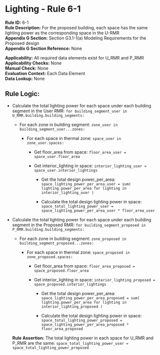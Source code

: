 
# Lighting - Rule 6-1 

**Rule ID:** 6-1  
**Rule Description:** For the proposed building, each space has the same lighting power as the corresponding space in the U-RMR  
**Appendix G Section:** Section G3.1-1(a) Modeling Requirements for the Proposed design  
**Appendix G Section Reference:** None

**Applicability:** All required data elements exist for U_RMR and P_RMR  
**Applicability Checks:** None  
**Manual Check:** None  
**Evaluation Context:** Each Data Element  
**Data Lookup:** None  
## Rule Logic: 

- Calculate the total lighting power for each space under each building segment in the User RMR: `for building_segment_user in U_RMR.building.building_segments:`  

  - For each zone in building segment: `zone_user in building_segment_user...zones:`

    - For each space in thermal zone: `space_user in zone_user.spaces:`

      - Get floor_area from space: `floor_area_user = space_user.floor_area`

      - Get interior_lighting in space: `interior_lighting_user = space_user.interior_lightings`

        - Get the total design power_per_area: `space_lighting_power_per_area_user = sum( lighting.power_per_area for lighting in interior_lighting_user )`

        - Calculate the total design lighting power in space: `space_total_lighting_power_user = space_lighting_power_per_area_user * floor_area_user`

- Calculate the total lighting power for each space under each building segment in the Proposed RMR: `for building_segment_proposed in P_RMR.building.building_segments:`  

  - For each zone in building segment: `zone_proposed in building_segment_proposed...zones:`

    - For each space in thermal zone: `space_proposed in zone_proposed.spaces:`

      - Get floor_area from space: `floor_area_proposed = space_proposed.floor_area`

      - Get interior_lighting in space: `interior_lighting_proposed = space_proposed.interior_lightings`

        - Get the total design power_per_area: `space_lighting_power_per_area_proposed = sum( lighting.power_per_area for lighting in interior_lighting_proposed )`

        - Calculate the total design lighting power in space: `space_total_lighting_power_proposed = space_lighting_power_per_area_proposed * floor_area_proposed`

  **Rule Assertion:** The total lighting power in each space for U_RMR and P_RMR are the same: `space_total_lighting_power_user = space_total_lighting_power_proposed`
